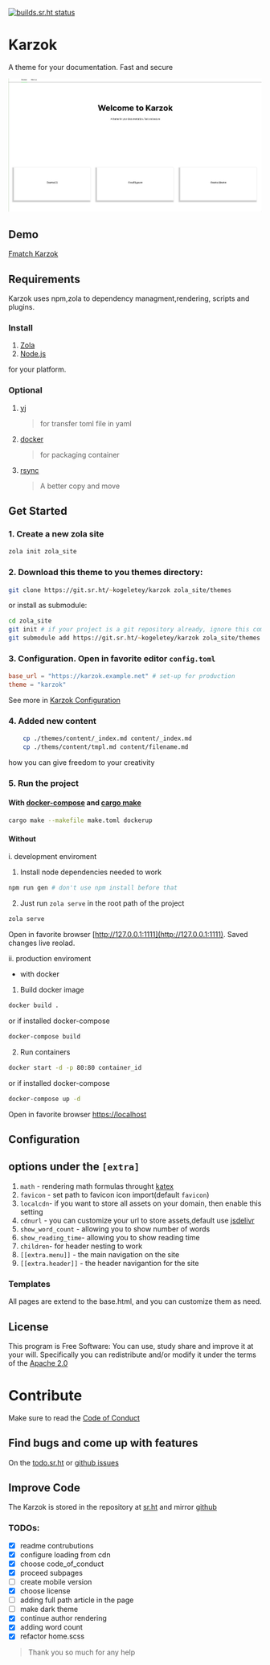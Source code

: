 [![builds.sr.ht status](https://builds.sr.ht/~kogeletey/karzok.svg)](https://builds.sr.ht/~kogeletey/karzok?)
# Karzok
A theme for your documentation. Fast and secure

![screenshot](./screenshot.png)
## Demo
[Fmatch Karzok](https://fmatch.org/karzok)

## Requirements

Karzok uses npm,zola to dependency managment,rendering, scripts and plugins.

### Install

1. [Zola](https://www.getzola.org/documentation/getting-started/installation/)
2. [Node.js](https://nodejs.org/)

for your platform.

### Optional

1. [yj](https://github.com/sclevine/yj)
    > for transfer toml file in yaml
2. [docker](https://docs.docker.com/engine/install/)
    > for packaging container
3. [rsync](https://rsync.samba.org/)
    > A better copy and move

## Get Started

### 1. Create a new zola site

```zsh
zola init zola_site
```

### 2. Download this theme to you themes directory:

```zsh
git clone https://git.sr.ht/~kogeletey/karzok zola_site/themes
```

or install as submodule:

```zsh
cd zola_site
git init # if your project is a git repository already, ignore this command
git submodule add https://git.sr.ht/~kogeletey/karzok zola_site/themes
```

### 3. Configuration. Open in favorite editor `config.toml`

```toml
base_url = "https://karzok.example.net" # set-up for production
theme = "karzok"
```

See more in [Karzok Configuration](#configuration)

### 4. Added new content

```zsh
    cp ./themes/content/_index.md content/_index.md
    cp ./thems/content/tmpl.md content/filename.md
```

how you can give freedom to your creativity

### 5. Run the project

#### With [docker-compose](https://docs.docker.com/compose) and [cargo make](https://sagiegurari.github.io/cargo-make/)

```zsh
cargo make --makefile make.toml dockerup
```

#### Without

i. development enviroment

1. Install node dependencies needed to work

```zsh
npm run gen # don't use npm install before that
```

2. Just run `zola serve` in the root path of the project

```zsh
zola serve
```

Open in favorite browser [http://127.0.0.1:1111](http://127.0.0.1:1111). Saved
changes live reolad.

ii. production enviroment

-   with docker

1. Build docker image

```zsh
docker build .
```

or if installed docker-compose

```zsh
docker-compose build
```

2. Run containers

```zsh
docker start -d -p 80:80 container_id
```

or if installed docker-compose

```zsh
docker-compose up -d
```

Open in favorite browser [https://localhost](http://localhost)

## Configuration

## options under the `[extra]`

1. `math` - rendering math formulas throught [katex](https://katex.org)
2. `favicon` - set path to favicon icon import(default `favicon`)
3. `localcdn`- if you want to store all assets on your domain, then enable this setting
4. `cdnurl` - you can customize your url to store assets,default use [jsdelivr](https://www.jsdelivr.com)
5. `show_word_count` - allowing you to show number of words
6. `show_reading_time`- allowing you to show reading time
7. `children`- for header nesting to work
8. `[[extra.menu]]` - the main navigation on the site
6. `[[extra.header]]` - the header navigantion for the site

### Templates

All pages are extend to the base.html, and you can customize them as need.

## License

This program is Free Software: You can use, study share and improve it at your
will. Specifically you can redistribute and/or modify it under the terms of the
[Apache 2.0](https://www.apache.org/licenses/LICENSE-2.0)
# Contribute
Make sure to read the [Code of Conduct](/meta/code-of-conduct)

## Find bugs and come up with features
On the [todo.sr.ht](https://todo.sr.ht/~kogeletey/karzok) or [github issues](https://github.com/kogeletey/karzok/issues)

## Improve Code
The Karzok is stored in the repository at [sr.ht](https://sr.ht/~kogeletey/karzok) and mirror [github](https://github.com/kogeletey/karzok)
### TODOs:
-   [x] readme contrubutions
-   [x] configure loading from cdn
-   [x] choose code_of_conduct
-   [x] proceed subpages
-   [ ] create mobile version
-   [x] choose license
-   [ ] adding full path article in the page
-   [ ] make dark theme
-   [x] continue author rendering
-   [x] adding word count
-   [x] refactor home.scss

> Thank you so much for any help
